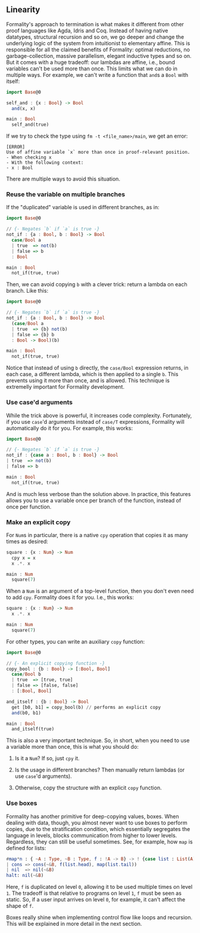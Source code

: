 ## Linearity

Formality's approach to termination is what makes it different from other proof languages like Agda, Idris and Coq. Instead of having native datatypes, structural recursion and so on, we go deeper and change the underlying logic of the system from intuitionist to elementary affine. This is responsible for all the claimed benefits of Formality: optimal reductions, no garbage-collection, massive parallelism, elegant inductive types and so on. But it comes with a huge tradeoff: our lambdas are affine, i.e., bound variables can't be used more than once. This limits what we can do in multiple ways. For example, we can't write a function that `and`s a `Bool` with itself:

```haskell
import Base@0

self_and : {x : Bool} -> Bool
  and(x, x)

main : Bool
  self_and(true)
```

If we try to check the type using `fm -t <file_name>/main`, we get an error:

```shell
[ERROR]
Use of affine variable `x` more than once in proof-relevant position.
- When checking x
- With the following context:
- x : Bool
```

There are multiple ways to avoid this situation.

### Reuse the variable on multiple branches

If the "duplicated" variable is used in different branches, as in:

```haskell
import Base@0

// {- Negates `b` if `a` is true -}
not_if : {a : Bool, b : Bool} -> Bool
  case/Bool a
  | true  => not(b)
  | false => b
  : Bool

main : Bool
  not_if(true, true)
```

Then, we can avoid copying `b` with a clever trick: return a lambda on each branch. Like this:

```haskell
import Base@0

// {- Negates `b` if `a` is true -}
not_if : {a : Bool, b : Bool} -> Bool
  (case/Bool a
  | true  => {b} not(b)
  | false => {b} b
  : Bool -> Bool)(b)

main : Bool
  not_if(true, true)
```

Notice that instead of using `b` directly, the `case/Bool` expression returns, in each case, a different lambda, which is then applied to a single `b`. This prevents using it more than once, and is allowed. This technique is extremelly important for Formality development. 

### Use case'd arguments

While the trick above is powerful, it increases code complexity. Fortunately, if you use `case`'d arguments instead of `case/T` expressions, Formality will automatically do it for you. For example, this works:

```haskell
import Base@0

// {- Negates `b` if `a` is true -}
not_if : {case a : Bool, b : Bool} -> Bool
| true  => not(b)
| false => b

main : Bool
  not_if(true, true)
```

And is much less verbose than the solution above. In practice, this features allows you to use a variable once per branch of the function, instead of once per function.

### Make an explicit copy

For `Num`s in particular, there is a native `cpy` operation that copies it as many times as desired:

```haskell
square : {x : Num} -> Num
  cpy x = x
  x .*. x

main : Num
  square(7)
```

When a `Num` is an argument of a top-level function, then you don't even need to add `cpy`. Formality does it for you. I.e., this works:

```haskell
square : {x : Num} -> Num
  x .*. x

main : Num
  square(7)
```

For other types, you can write an auxiliary `copy` function:

```haskell
import Base@0

// {- An explicit copying function -}
copy_bool : {b : Bool} -> [:Bool, Bool]
  case/Bool b
  | true  => [true, true]
  | false => [false, false]
  : [:Bool, Bool]

and_itself : {b : Bool} -> Bool
  get [b0, b1] = copy_bool(b) // performs an explicit copy
  and(b0, b1)

main : Bool 
  and_itself(true)
```

This is also a very important technique. So, in short, when you need to use a variable more than once, this is what you should do:

1. Is it a `Num`? If so, just `cpy` it.

2. Is the usage in different branches? Then manually return lambdas (or use `case`'d arguments).

3. Otherwise, copy the structure with an explicit `copy` function.

### Use boxes

Formality has another primitive for deep-copying values, boxes. When dealing with data, though, you almost never want to use boxes to perform copies, due to the stratification condition, which essentially segregates the language in levels, blocks communication from higher to lower levels. Regardless, they can still be useful sometimes. See, for example, how `map` is defined for lists:

```elm
#map*n : { ~A : Type, ~B : Type, f : !A -> B} -> ! {case list : List(A)} -> List(B)
| cons => cons(~&B, f(list.head), map(list.tail))
| nil  => nil(~&B)
halt: nil(~&B)
```

Here, `f` is duplicated on level `0`, allowing it to be used multiple times on level `1`. The tradeoff is that relative to programs on level `1`, `f` must be seen as static. So, if a user input arrives on level `0`, for example, it can't affect the shape of `f`.

Boxes really shine when implementing control flow like loops and recursion. This will be explained in more detail in the next section.